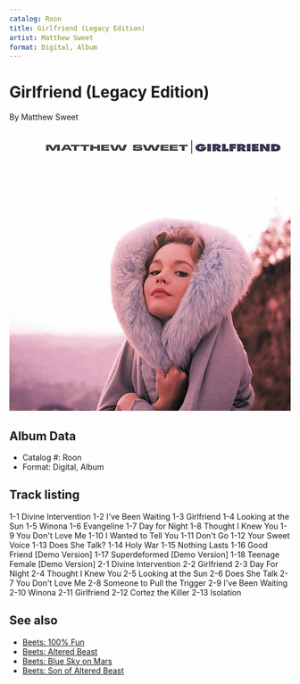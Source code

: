 ```yaml
---
catalog: Roon
title: Girlfriend (Legacy Edition)
artist: Matthew Sweet
format: Digital, Album
---
```


# Girlfriend (Legacy Edition)

By Matthew Sweet

![](../../assets/albumcovers/Matthew_Sweet-Girlfriend_Legacy_Edition.png)

## Album Data

- Catalog #: Roon
- Format: Digital, Album


## Track listing


1-1 Divine Intervention
1-2 I've Been Waiting
1-3 Girlfriend
1-4 Looking at the Sun
1-5 Winona
1-6 Evangeline
1-7 Day for Night
1-8 Thought I Knew You
1-9 You Don't Love Me
1-10 I Wanted to Tell You
1-11 Don't Go
1-12 Your Sweet Voice
1-13 Does She Talk?
1-14 Holy War
1-15 Nothing Lasts
1-16 Good Friend [Demo Version]
1-17 Superdeformed [Demo Version]
1-18 Teenage Female [Demo Version]
2-1 Divine Intervention
2-2 Girlfriend
2-3 Day For Night
2-4 Thought I Knew You
2-5 Looking at the Sun
2-6 Does She Talk
2-7 You Don't Love Me
2-8 Someone to Pull the Trigger
2-9 I've Been Waiting
2-10 Winona
2-11 Girlfriend
2-12 Cortez the Killer
2-13 Isolation


## See also

- [Beets: 100% Fun](../../Beets/Matthew_Sweet/100%_Fun.md)
- [Beets: Altered Beast](../../Beets/Matthew_Sweet/Altered_Beast.md)
- [Beets: Blue Sky on Mars](../../Beets/Matthew_Sweet/Blue_Sky_on_Mars.md)
- [Beets: Son of Altered Beast](../../Beets/Matthew_Sweet/Son_of_Altered_Beast.md)
